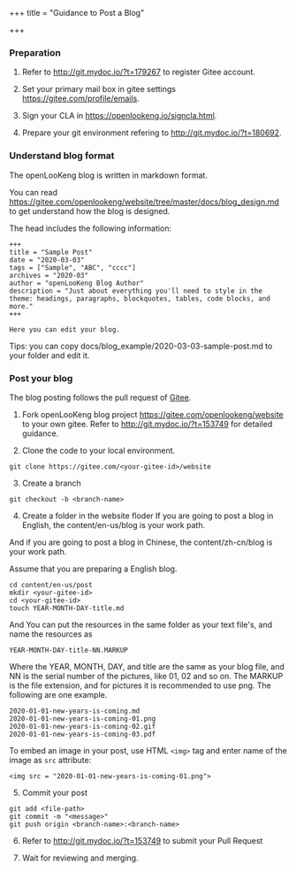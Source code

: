 +++
title = "Guidance to Post a Blog"

+++


### Preparation

1. Refer to <http://git.mydoc.io/?t=179267> to register Gitee account.

2. Set your primary mail box in gitee settings <https://gitee.com/profile/emails>.

3. Sign your CLA in <https://openlookeng.io/signcla.html>.

4. Prepare your git environment refering to <http://git.mydoc.io/?t=180692>.

### Understand blog format

The openLooKeng blog is written in markdown format.

You can read <https://gitee.com/openlookeng/website/tree/master/docs/blog_design.md> to get understand how the blog is designed.

The head includes the following information:
```
+++
title = "Sample Post"
date = "2020-03-03"
tags = ["Sample", "ABC", "cccc"]
archives = "2020-03"
author = "openLooKeng Blog Author"
description = "Just about everything you'll need to style in the theme: headings, paragraphs, blockquotes, tables, code blocks, and more."
+++

Here you can edit your blog. 
```

Tips: you can copy docs/blog_example/2020-03-03-sample-post.md to your folder and edit it.

### Post your blog

The blog posting follows the pull request of [Gitee](https://gitee.com).

1. Fork openLooKeng blog project <https://gitee.com/openlookeng/website> to your own gitee. Refer to <http://git.mydoc.io/?t=153749> for detailed guidance.

2. Clone the code to your local environment.

```
git clone https://gitee.com/<your-gitee-id>/website
```

3. Create a branch

```
git checkout -b <branch-name>
```

4. Create a folder in the website floder
If you are going to post a blog in English, the content/en-us/blog is your work path. 

And if you are going to post a blog in Chinese, the content/zh-cn/blog is your work path. 

Assume that you are preparing a English blog.

```
cd content/en-us/post
mkdir <your-gitee-id>
cd <your-gitee-id>
touch YEAR-MONTH-DAY-title.md
```

And You can put the resources in the same folder as your text file's, and name the resources as 
```
YEAR-MONTH-DAY-title-NN.MARKUP
```
Where the YEAR, MONTH, DAY, and title are the same as your blog file, and NN is the serial number of the pictures, like 01, 02 and so on. The MARKUP is the file extension, and for pictures it is recommended to use png.
The following are one example.
```
2020-01-01-new-years-is-coming.md
2020-01-01-new-years-is-coming-01.png
2020-01-01-new-years-is-coming-02.gif
2020-01-01-new-years-is-coming-03.pdf
```
To embed an image in your post, use HTML `<img>` tag and enter name of the image as `src` attribute:

```
<img src = "2020-01-01-new-years-is-coming-01.png">
```

5. Commit your post

```
git add <file-path>
git commit -m "<message>"
git push origin <branch-name>:<branch-name>
```

6. Refer to <http://git.mydoc.io/?t=153749> to submit your Pull Request

7. Wait for reviewing and merging.
